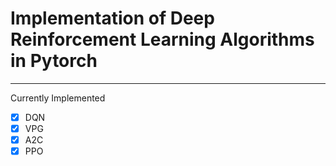
# Implementation of Deep Reinforcement Learning Algorithms in Pytorch
---

Currently Implemented

- [x] DQN
- [x] VPG
- [x] A2C
- [x] PPO
